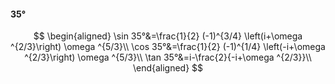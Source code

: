 #### 35°

$$
\begin{aligned}
\sin 35°&=\frac{1}{2} (-1)^{3/4} \left(i+\omega ^{2/3}\right) \omega ^{5/3}\\
\cos 35°&=\frac{1}{2} (-1)^{1/4} \left(-i+\omega ^{2/3}\right) \omega ^{5/3}\\
\tan 35°&=i-\frac{2}{-i+\omega ^{2/3}}\\
\end{aligned}
$$

